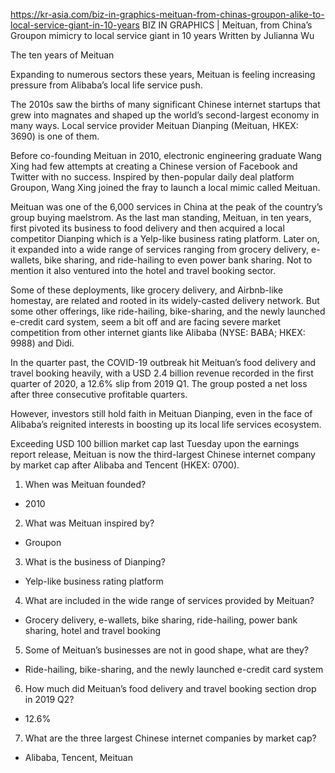 https://kr-asia.com/biz-in-graphics-meituan-from-chinas-groupon-alike-to-local-service-giant-in-10-years
BIZ IN GRAPHICS | Meituan, from China’s Groupon mimicry to local service giant in 10 years
Written by Julianna Wu

The ten years of Meituan

Expanding to numerous sectors these years, Meituan is feeling increasing pressure from Alibaba’s local life service push.

The 2010s saw the births of many significant Chinese internet startups that grew into magnates and shaped up the world’s second-largest economy in many ways. Local service provider Meituan Dianping (Meituan, HKEX: 3690) is one of them.

Before co-founding Meituan in 2010, electronic engineering graduate Wang Xing had few attempts at creating a Chinese version of Facebook and Twitter with no success. Inspired by then-popular daily deal platform Groupon, Wang Xing joined the fray to launch a local mimic called Meituan.

Meituan was one of the 6,000 services in China at the peak of the country’s group buying maelstrom. As the last man standing, Meituan, in ten years, first pivoted its business to food delivery and then acquired a local competitor Dianping which is a Yelp-like business rating platform. Later on, it expanded into a wide range of services ranging from grocery delivery, e-wallets, bike sharing, and ride-hailing to even power bank sharing. Not to mention it also ventured into the hotel and travel booking sector.

Some of these deployments, like grocery delivery, and Airbnb-like homestay, are related and rooted in its widely-casted delivery network. But some other offerings, like ride-hailing, bike-sharing, and the newly launched e-credit card system, seem a bit off and are facing severe market competition from other internet giants like Alibaba (NYSE: BABA; HKEX: 9988) and Didi.

In the quarter past, the COVID-19 outbreak hit Meituan’s food delivery and travel booking heavily, with a USD 2.4 billion revenue recorded in the first quarter of 2020, a 12.6% slip from 2019 Q1. The group posted a net loss after three consecutive profitable quarters.

However, investors still hold faith in Meituan Dianping, even in the face of Alibaba’s reignited interests in boosting up its local life services ecosystem.

Exceeding USD 100 billion market cap last Tuesday upon the earnings report release, Meituan is now the third-largest Chinese internet company by market cap after Alibaba and Tencent (HKEX: 0700).

1.	When was Meituan founded?
- 2010
2.	What was Meituan inspired by?
- Groupon
3.	What is the business of Dianping?
- Yelp-like business rating platform
4.	What are included in the wide range of services provided by Meituan?
- Grocery delivery, e-wallets, bike sharing, ride-hailing, power bank sharing, hotel and travel booking
5.	Some of Meituan’s businesses are not in good shape, what are they?
- Ride-hailing, bike-sharing, and the newly launched e-credit card system
6.	How much did Meituan’s food delivery and travel booking section drop in 2019 Q2?
- 12.6%
7.	What are the three largest Chinese internet companies by market cap?
- Alibaba, Tencent, Meituan
